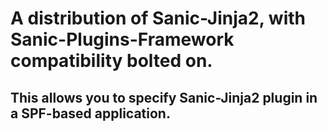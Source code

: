 # A distribution of Sanic-Jinja2, with Sanic-Plugins-Framework compatibility bolted on.

## This allows you to specify Sanic-Jinja2 plugin in a SPF-based application.
